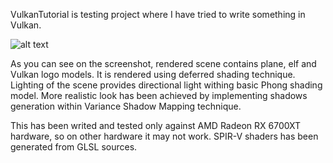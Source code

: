 VulkanTutorial is testing project where I have tried to write something in Vulkan. 

![alt text](https://cijei03.github.io/resources/vulkan_tutorial.png)

As you can see on the screenshot, rendered scene contains plane, elf and Vulkan logo models. It is rendered using deferred shading technique. Lighting of the scene provides directional light withing basic Phong shading model.
More realistic look has been achieved by implementing shadows generation within Variance Shadow Mapping technique.

This has been writed and tested only against AMD Radeon RX 6700XT hardware, so on other hardware it may not work. SPIR-V shaders has been generated from GLSL sources.

